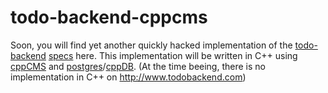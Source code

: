 # todo-backend-cppcms

Soon, you will find yet another quickly hacked implementation of the [todo-backend](http://www.todobackend.com/) 
[specs](https://github.com/TodoBackend/todo-backend-js-spec) here. 
This implementation will be written in C++ using [cppCMS](http://cppcms.com/) and [postgres](http://www.postgresql.org/)/[cppDB](http://cppcms.com/sql/cppdb/). 
(At the time beeing, there is no implementation in C++ on http://www.todobackend.com)